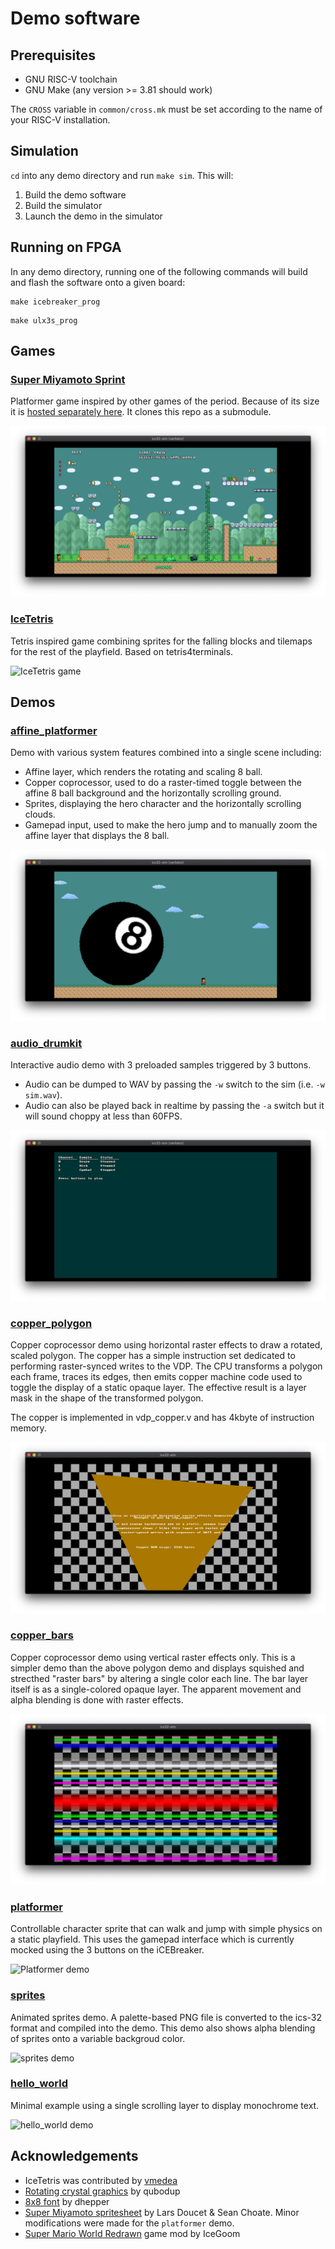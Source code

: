 # Demo software

## Prerequisites

* GNU RISC-V toolchain
* GNU Make (any version >= 3.81 should work)

The `CROSS` variable in `common/cross.mk` must be set according to the name of your RISC-V installation.

## Simulation

`cd` into any demo directory and run `make sim`. This will:

1. Build the demo software
2. Build the simulator
3. Launch the demo in the simulator

## Running on FPGA

In any demo directory, running one of the following commands will build and flash the software onto a given board:

```
make icebreaker_prog
```

```
make ulx3s_prog
```

## Games

### [Super Miyamoto Sprint](https://github.com/dan-rodrigues/super-miyamoto-sprint)

Platformer game inspired by other games of the period. Because of its size it is [hosted separately here](https://github.com/dan-rodrigues/super-miyamoto-sprint). It clones this repo as a submodule.

![Super Miyamoto Sprint game](screenshots/sms.png)

### [IceTetris](/software/tetris/)

Tetris inspired game combining sprites for the falling blocks and tilemaps for the rest of the playfield. Based on tetris4terminals.

![IceTetris game](screenshots/ice_tetris.png)

## Demos

### [affine_platformer](/software/affine_platformer/)

Demo with various system features combined into a single scene including:

* Affine layer, which renders the rotating and scaling 8 ball.
* Copper coprocessor, used to do a raster-timed toggle between the affine 8 ball background and the horizontally scrolling ground.
* Sprites, displaying the hero character and the horizontally scrolling clouds.
* Gamepad input, used to make the hero jump and to manually zoom the affine layer that displays the 8 ball.

![Affine platformer demo](screenshots/affine_platformer.png)

### [audio_drumkit](/software/audio_drumkit/)

Interactive audio demo with 3 preloaded samples triggered by 3 buttons.

* Audio can be dumped to WAV by passing the `-w` switch to the sim (i.e. `-w sim.wav`).
* Audio can also be played back in realtime by passing the `-a` switch but it will sound choppy at less than 60FPS.

![Audio drumkit demo](screenshots/audio_drumkit.png)

### [copper_polygon](/software/copper_polygon/)

Copper coprocessor demo using horizontal raster effects to draw a rotated, scaled polygon. The copper has a simple instruction set dedicated to performing raster-synced writes to the VDP. The CPU transforms a polygon each frame, traces its edges, then emits copper machine code used to toggle the display of a static opaque layer. The effective result is a layer mask in the shape of the transformed polygon.

The copper is implemented in vdp_copper.v and has 4kbyte of instruction memory.

![Platformer demo](screenshots/copper_polygon.png)

### [copper_bars](/software/copper_bars/)

Copper coprocessor demo using vertical raster effects only. This is a simpler demo than the above polygon demo and displays squished and strecthed "raster bars" by altering a single color each line. The bar layer itself is as a single-colored opaque layer. The apparent movement and alpha blending is done with raster effects.

![Platformer demo](screenshots/copper_bars_squish.png)

### [platformer](/software/platformer/)

Controllable character sprite that can walk and jump with simple physics on a static playfield. This uses the gamepad interface which is currently mocked using the 3 buttons on the iCEBreaker.

![Platformer demo](screenshots/platformer.png)

### [sprites](/software/sprites/)

Animated sprites demo. A palette-based PNG file is converted to the ics-32 format and compiled into the demo. This demo also shows alpha blending of sprites onto a variable backgroud color.

![sprites demo](screenshots/sprites.png)

### [hello_world](/software/hello_world/)

Minimal example using a single scrolling layer to display monochrome text.

![hello_world demo](screenshots/hello_world.png)

## Acknowledgements

* IceTetris was contributed by [vmedea](https://github.com/dan-rodrigues/icestation-32/pull/12)
* [Rotating crystal graphics](https://opengameart.org/content/rotating-crystal-animation-8-step) by qubodup
* [8x8 font](https://github.com/dhepper/font8x8) by dhepper
* [Super Miyamoto spritesheet](https://opengameart.org/content/super-miyamoto) by Lars Doucet & Sean Choate. Minor modifications were made for the `platformer` demo.
* [Super Mario World Redrawn](https://www.romhacking.net/hacks/2919/) game mod by IceGoom
